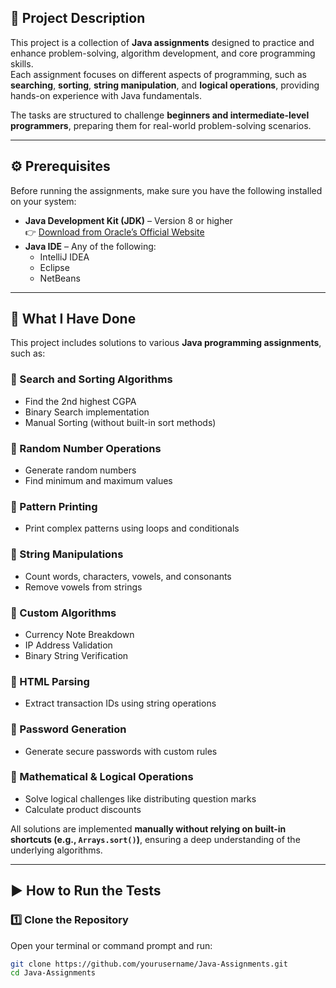 ## 📘 Project Description
This project is a collection of **Java assignments** designed to practice and enhance problem-solving, algorithm development, and core programming skills.  
Each assignment focuses on different aspects of programming, such as **searching**, **sorting**, **string manipulation**, and **logical operations**, providing hands-on experience with Java fundamentals.

The tasks are structured to challenge **beginners and intermediate-level programmers**, preparing them for real-world problem-solving scenarios.

---

## ⚙️ Prerequisites
Before running the assignments, make sure you have the following installed on your system:

- **Java Development Kit (JDK)** – Version 8 or higher  
  👉 [Download from Oracle’s Official Website](https://www.oracle.com/java/technologies/javase-downloads.html)
- **Java IDE** – Any of the following:
  - IntelliJ IDEA  
  - Eclipse  
  - NetBeans  

---

## 🧠 What I Have Done
This project includes solutions to various **Java programming assignments**, such as:

### 🔹 Search and Sorting Algorithms
- Find the 2nd highest CGPA  
- Binary Search implementation  
- Manual Sorting (without built-in sort methods)

### 🔹 Random Number Operations
- Generate random numbers  
- Find minimum and maximum values

### 🔹 Pattern Printing
- Print complex patterns using loops and conditionals

### 🔹 String Manipulations
- Count words, characters, vowels, and consonants  
- Remove vowels from strings  

### 🔹 Custom Algorithms
- Currency Note Breakdown  
- IP Address Validation  
- Binary String Verification  

### 🔹 HTML Parsing
- Extract transaction IDs using string operations

### 🔹 Password Generation
- Generate secure passwords with custom rules

### 🔹 Mathematical & Logical Operations
- Solve logical challenges like distributing question marks  
- Calculate product discounts  

All solutions are implemented **manually without relying on built-in shortcuts (e.g., `Arrays.sort()`)**, ensuring a deep understanding of the underlying algorithms.

---

## ▶️ How to Run the Tests

### 1️⃣ Clone the Repository
Open your terminal or command prompt and run:
```bash
git clone https://github.com/yourusername/Java-Assignments.git
cd Java-Assignments

